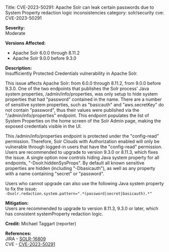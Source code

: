 Title: CVE-2023-50291: Apache Solr can leak certain passwords due to System Property redaction logic inconsistencies
category: solr/security
cve: CVE-2023-50291

**Severity:**  
Moderate

**Versions Affected:**

- Apache Solr 6.0.0 through 8.11.2
- Apache Solr 9.0.0 before 9.3.0

**Description:**  
Insufficiently Protected Credentials vulnerability in Apache Solr.

This issue affects Apache Solr: from 6.0.0 through 8.11.2, from 9.0.0 before 9.3.0.
One of the two endpoints that publishes the Solr process' Java system properties, /admin/info/properties, was only setup to hide system properties that had "password" contained in the name.
There are a number of sensitive system properties, such as "basicauth" and "aws.secretKey" do not contain "password", thus their values were published via the "/admin/info/properties" endpoint.
This endpoint populates the list of System Properties on the home screen of the Solr Admin page, making the exposed credentials visible in the UI.

This /admin/info/properties endpoint is protected under the "config-read" permission.
Therefore, Solr Clouds with Authorization enabled will only be vulnerable through logged-in users that have the "config-read" permission.
Users are recommended to upgrade to version 9.3.0 or 8.11.3, which fixes the issue.
A single option now controls hiding Java system property for all endpoints, "-Dsolr.hiddenSysProps".
By default all known sensitive properties are hidden (including "-Dbasicauth"), as well as any property with a name containing "secret" or "password".

Users who cannot upgrade can also use the following Java system property to fix the issue:  
`-Dsolr.redaction.system.pattern=".*(password|secret|basicauth).*"`

**Mitigation:**  
Users are recommended to upgrade to version 8.11.3, 9.3.0 or later, which has consistent systemProperty redaction logic.

**Credit:**
Michael Taggart (reporter)

**References:**  
JIRA - [SOLR-16809](https://issues.apache.org/jira/browse/SOLR-16809)  
CVE - [CVE-2023-50291](https://nvd.nist.gov/vuln/detail/CVE-2023-50291)
